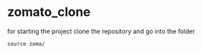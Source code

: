 <!DOCTYPE html><html><?php echo hello ?></html>


# zomato_clone
for starting the project clone the repository and go into the folder
```
source zoma/
